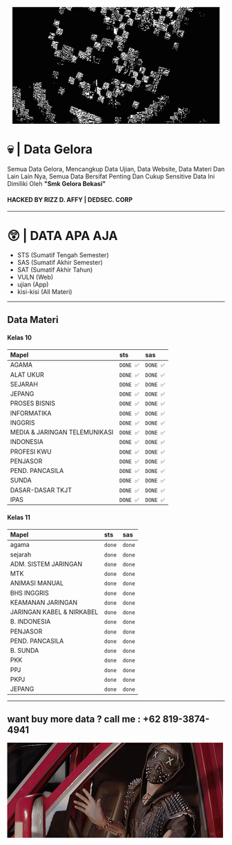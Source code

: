 <center>
  <img src="https://github.com/fuckgelora/gelora/blob/main/assets/8bce64cc2a5ccb20c952c5a7c77dd932.gif?raw=true" style="text-align: center;" alt="dedsec">
</center>

# 💀 |  Data Gelora 

Semua Data Gelora, Mencangkup Data Ujian, Data Website, Data Materi Dan Lain Lain Nya, Semua Data Bersifat Penting Dan Cukup Sensitive
Data Ini Dimiliki Oleh **"Smk Gelora Bekasi"** 

#### HACKED BY RIZZ D. AFFY | DEDSEC. CORP
------------

# 😲 | DATA APA AJA

-  STS (Sumatif Tengah Semester)
- SAS (Sumatif Akhir Semester)
- SAT (Sumatif Akhir Tahun)
- VULN (Web)
- ujian (App)
- kisi-kisi (All Materi)


------------


## Data Materi

#### Kelas 10

| Mapel | sts     | sas                | 
| :-------- | :------- | :------------------------- |
| AGAMA | `DONE ✅` | `DONE ✅` |
| ALAT UKUR | `DONE ✅` | `DONE ✅` |
| SEJARAH | `DONE ✅` | `DONE ✅` |
| JEPANG | `DONE ✅` | `DONE ✅` |
| PROSES BISNIS | `DONE ✅` | `DONE ✅` |
| INFORMATIKA  | `DONE ✅` | `DONE ✅` |
| INGGRIS  | `DONE ✅` | `DONE ✅` |
| MEDIA & JARINGAN TELEMUNIKASI | `DONE ✅` | `DONE ✅` |
| INDONESIA  | `DONE ✅` | `DONE ✅` |
| PROFESI KWU  | `DONE ✅` | `DONE ✅` |
| PENJASOR  | `DONE ✅` | `DONE ✅` |
| PEND. PANCASILA | `DONE ✅` | `DONE ✅` |
| SUNDA  | `DONE ✅` | `DONE ✅` |
| DASAR-DASAR TKJT | `DONE ✅` | `DONE ✅` |
| IPAS  | `DONE ✅` | `DONE ✅` |


#### Kelas 11

| Mapel | sts     | sas                       |
| :-------- | :------- | :-------------------------------- |
| agama      | `done` | `done` |
| sejarah    | `done` | `done` |
| ADM. SISTEM JARINGAN      | `done` | `done` |
| MTK      | `done` | `done` |
| ANIMASI MANUAL      | `done` | `done` |
| BHS INGGRIS      | `done` | `done` |
| KEAMANAN JARINGAN       | `done` | `done` |
| JARINGAN KABEL & NIRKABEL      | `done` | `done` |
| B. INDONESIA      | `done` | `done` |
| PENJASOR      | `done` | `done` |
| PEND. PANCASILA      | `done` | `done` |
| B. SUNDA      | `done` | `done` |
| PKK       | `done` | `done` |
| PPJ      | `done` | `done` |
| PKPJ      | `done` | `done` |
| JEPANG      | `done` | `done` |



------------

## want buy more data ? call me : +62 819-3874-4941

[![wkw](https://github.com/fuckgelora/gelora/blob/main/assets/701f1de4e4c328cd764640d6e6afca67.gif "wkw")](https://github.com/fuckgelora/gelora/blob/main/assets/701f1de4e4c328cd764640d6e6afca67.gif "wkw")
